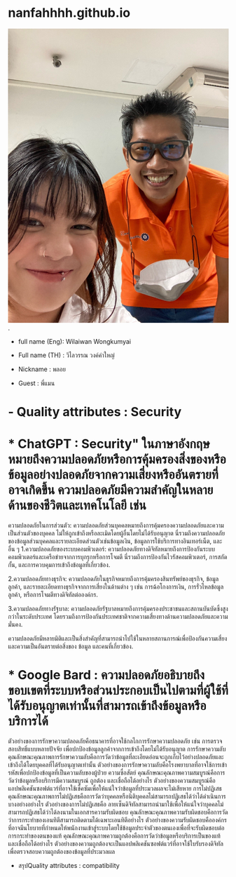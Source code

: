 # nanfahhhh.github.io

![alt text for screen readers](/S__54886406.jpg "Text to show on mouseover").
- full name (Eng): Wilaiwan Wongkumyai
+ Full name (TH) : วิไลวรรณ วงค์คำใหญ่
* Nickname : พลอย
- Guest : พี่แมน
# - Quality attributes : Security
#  * ChatGPT : Security" ในภาษาอังกฤษหมายถึงความปลอดภัยหรือการคุ้มครองสิ่งของหรือข้อมูลอย่างปลอดภัยจากความเสี่ยงหรืออันตรายที่อาจเกิดขึ้น ความปลอดภัยมีความสำคัญในหลายด้านของชีวิตและเทคโนโลยี เช่น
ความปลอดภัยในการส่วนตัว: ความปลอดภัยส่วนบุคคลหมายถึงการคุ้มครองความปลอดภัยและความเป็นส่วนตัวของบุคคล ไม่ให้ถูกเข้าถึงหรือละเมิดโดยผู้อื่นโดยไม่ได้รับอนุญาต นี่รวมถึงความปลอดภัยของข้อมูลส่วนบุคคลและรายละเอียดส่วนตัวเช่นข้อมูลเงิน, ข้อมูลการใช้บริการทางอินเทอร์เน็ต, และอื่น ๆ
1.ความปลอดภัยของระบบคอมพิวเตอร์: ความปลอดภัยทางดิจิทัลหมายถึงการป้องกันระบบคอมพิวเตอร์และเครือข่ายจากการบุกรุกหรือการโจมตี นี่รวมถึงการป้องกันไวรัสคอมพิวเตอร์, การสกัดกั้น, และการควบคุมการเข้าถึงข้อมูลที่เกี่ยวข้อง.

2.ความปลอดภัยทางธุรกิจ: ความปลอดภัยในธุรกิจหมายถึงการคุ้มครองสินทรัพย์ของธุรกิจ, ข้อมูลลูกค้า, และรายละเอียดทางธุรกิจจากการเสี่ยงในด้านต่าง ๆ เช่น การฉ้อโกงการเงิน, การรั่วไหลข้อมูลลูกค้า, หรือการโจมตีทางดิจิทัลต่อองค์กร.

3.ความปลอดภัยทางรัฐบาล: ความปลอดภัยรัฐบาลหมายถึงการคุ้มครองประชาชนและสถานบันบัดซึ่งสูงกว่าในระดับประเทศ โดยรวมถึงการป้องกันประเทศชาติจากความเสี่ยงทางด้านความปลอดภัยและความมั่นคง.

ความปลอดภัยมีหลายมิติและเป็นสิ่งสำคัญที่สามารถนำไปใช้ในหลายสถานการณ์เพื่อป้องกันความเสี่ยงและความเป็นอันตรายต่อสิ่งของ ข้อมูล และคนที่เกี่ยวข้อง.
 
#  * Google Bard : ความปลอดภัยอธิบายถึงขอบเขตที่ระบบหรือส่วนประกอบเป็นไปตามที่ผู้ใช้ที่ได้รับอนุญาตเท่านั้นที่สามารถเข้าถึงข้อมูลหรือบริการได้
ตัวอย่างของการรักษาความปลอดภัยคือธนาคารที่อาจใช้กลไกการรักษาความปลอดภัย เช่น การตรวจสอบสิทธิ์แบบหลายปัจจัย เพื่อปกป้องข้อมูลลูกค้าจากการเข้าถึงโดยไม่ได้รับอนุญาต
การรักษาความลับ
คุณลักษณะคุณภาพการรักษาความลับคือการวัดว่าข้อมูลที่ละเอียดอ่อนจะถูกเก็บไว้อย่างปลอดภัยและเข้าถึงได้โดยบุคคลที่ได้รับอนุญาตเท่านั้น
ตัวอย่างของการรักษาความลับคือโรงพยาบาลที่อาจใช้การเข้ารหัสเพื่อปกป้องข้อมูลที่เป็นความลับของผู้ป่วย
ความซื่อสัตย์
คุณลักษณะคุณภาพความสมบูรณ์คือการวัดว่าข้อมูลหรือบริการมีความสมบูรณ์ ถูกต้อง และเชื่อถือได้อย่างไร
ตัวอย่างของความสมบูรณ์คือแอปพลิเคชันซอฟต์แวร์ที่อาจใช้เช็คซัมเพื่อให้แน่ใจว่าข้อมูลที่ประมวลผลจะไม่เสียหาย
การไม่ปฏิเสธ
คุณลักษณะคุณภาพการไม่ปฏิเสธคือการวัดว่าบุคคลหรือนิติบุคคลไม่สามารถปฏิเสธได้ว่าได้ดำเนินการบางอย่างอย่างไร
ตัวอย่างของการไม่ปฏิเสธคือ ลายเซ็นดิจิทัลสามารถนำมาใช้เพื่อให้แน่ใจว่าบุคคลไม่สามารถปฏิเสธได้ว่าได้ลงนามในเอกสารความรับผิดชอบ
คุณลักษณะคุณภาพความรับผิดชอบคือการวัดว่าการกระทำของเอนทิตีสามารถติดตามได้เฉพาะเอนทิตีอย่างไร
ตัวอย่างของความรับผิดชอบคือองค์กรที่อาจมีนโยบายที่กำหนดให้พนักงานเข้าสู่ระบบโดยใช้ข้อมูลประจำตัวของตนเองเพื่อที่จะรับผิดชอบต่อการกระทำของตนของแท้
คุณลักษณะคุณภาพความถูกต้องคือการวัดว่าข้อมูลหรือบริการเป็นของแท้และเชื่อถือได้อย่างไร
ตัวอย่างของความถูกต้องจะเป็นแอปพลิเคชันซอฟต์แวร์ที่อาจใช้ใบรับรองดิจิทัลเพื่อตรวจสอบความถูกต้องของข้อมูลที่ประมวลผล

 - สรุปQuality attributes : compatibility

